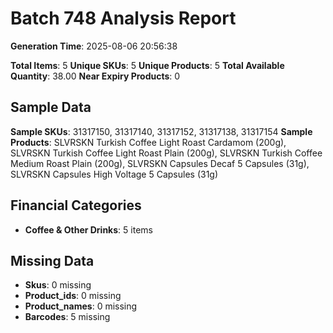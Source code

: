 # Batch 748 Analysis Report

**Generation Time**: 2025-08-06 20:56:38

**Total Items**: 5
**Unique SKUs**: 5
**Unique Products**: 5
**Total Available Quantity**: 38.00
**Near Expiry Products**: 0

## Sample Data
**Sample SKUs**: 31317150, 31317140, 31317152, 31317138, 31317154
**Sample Products**: SLVRSKN Turkish Coffee Light Roast Cardamom (200g), SLVRSKN Turkish Coffee Light Roast Plain (200g), SLVRSKN Turkish Coffee Medium Roast Plain (200g), SLVRSKN Capsules Decaf 5 Capsules (31g), SLVRSKN Capsules High Voltage 5 Capsules (31g)

## Financial Categories
- **Coffee & Other Drinks**: 5 items

## Missing Data
- **Skus**: 0 missing
- **Product_ids**: 0 missing
- **Product_names**: 0 missing
- **Barcodes**: 5 missing
